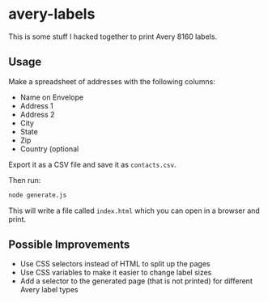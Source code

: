 # avery-labels

This is some stuff I hacked together to print Avery 8160 labels.

## Usage

Make a spreadsheet of addresses with the following columns:

- Name on Envelope
- Address 1
- Address 2
- City
- State
- Zip
- Country (optional

Export it as a CSV file and save it as `contacts.csv`.

Then run:

```sh
node generate.js
```

This will write a file called `index.html` which you can open in a browser and print.

## Possible Improvements

- Use CSS selectors instead of HTML to split up the pages
- Use CSS variables to make it easier to change label sizes
- Add a selector to the generated page (that is not printed) for different Avery label types
